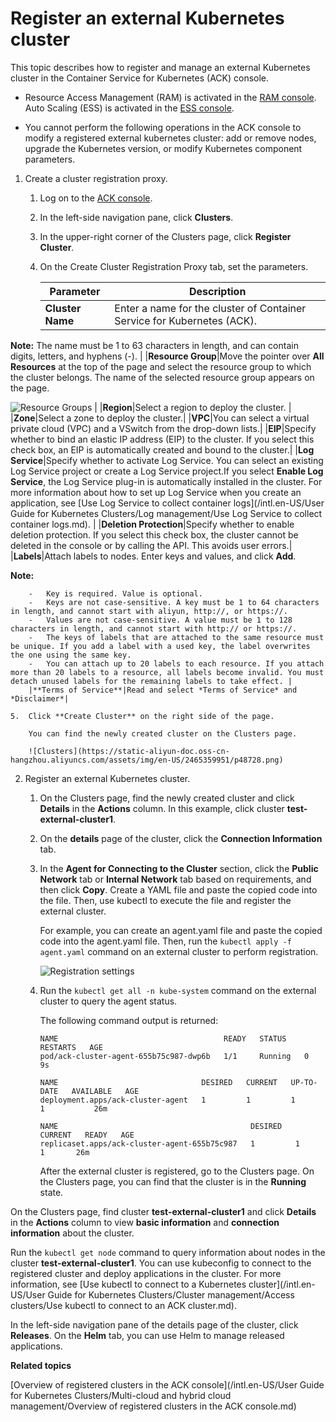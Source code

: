 # Register an external Kubernetes cluster

This topic describes how to register and manage an external Kubernetes cluster in the Container Service for Kubernetes \(ACK\) console.

-   Resource Access Management \(RAM\) is activated in the [RAM console](https://ram.console.aliyun.com/). Auto Scaling \(ESS\) is activated in the [ESS console](https://essnew.console.aliyun.com).

-   You cannot perform the following operations in the ACK console to modify a registered external kubernetes cluster: add or remove nodes, upgrade the Kubernetes version, or modify Kubernetes component parameters.

1.  Create a cluster registration proxy.

    1.  Log on to the [ACK console](https://cs.console.aliyun.com).

    2.  In the left-side navigation pane, click **Clusters**.

    3.  In the upper-right corner of the Clusters page, click **Register Cluster**.

    4.  On the Create Cluster Registration Proxy tab, set the parameters.

        |Parameter|Description|
        |---------|-----------|
        |**Cluster Name**|Enter a name for the cluster of Container Service for Kubernetes \(ACK\).

**Note:** The name must be 1 to 63 characters in length, and can contain digits, letters, and hyphens \(-\). |
        |**Resource Group**|Move the pointer over **All Resources** at the top of the page and select the resource group to which the cluster belongs. The name of the selected resource group appears on the page.

![Resource Groups](../images/p127165.png) |
        |**Region**|Select a region to deploy the cluster. |
        |**Zone**|Select a zone to deploy the cluster.|
        |**VPC**|You can select a virtual private cloud \(VPC\) and a VSwitch from the drop-down lists.|
        |**EIP**|Specify whether to bind an elastic IP address \(EIP\) to the cluster. If you select this check box, an EIP is automatically created and bound to the cluster.|
        |**Log Service**|Specify whether to activate Log Service. You can select an existing Log Service project or create a Log Service project.If you select **Enable Log Service**, the Log Service plug-in is automatically installed in the cluster. For more information about how to set up Log Service when you create an application, see [Use Log Service to collect container logs](/intl.en-US/User Guide for Kubernetes Clusters/Log management/Use Log Service to collect container logs.md). |
        |**Deletion Protection**|Specify whether to enable deletion protection. If you select this check box, the cluster cannot be deleted in the console or by calling the API. This avoids user errors.|
        |**Labels**|Attach labels to nodes. Enter keys and values, and click **Add**.

**Note:**

        -   Key is required. Value is optional.
        -   Keys are not case-sensitive. A key must be 1 to 64 characters in length, and cannot start with aliyun, http://, or https://.
        -   Values are not case-sensitive. A value must be 1 to 128 characters in length, and cannot start with http:// or https://.
        -   The keys of labels that are attached to the same resource must be unique. If you add a label with a used key, the label overwrites the one using the same key.
        -   You can attach up to 20 labels to each resource. If you attach more than 20 labels to a resource, all labels become invalid. You must detach unused labels for the remaining labels to take effect. |
        |**Terms of Service**|Read and select *Terms of Service* and *Disclaimer*|

    5.  Click **Create Cluster** on the right side of the page.

        You can find the newly created cluster on the Clusters page.

        ![Clusters](https://static-aliyun-doc.oss-cn-hangzhou.aliyuncs.com/assets/img/en-US/2465359951/p48728.png)

2.  Register an external Kubernetes cluster.

    1.  On the Clusters page, find the newly created cluster and click **Details** in the **Actions** column. In this example, click cluster **test-external-cluster1**.

    2.  On the **details** page of the cluster, click the **Connection Information** tab.

    3.  In the **Agent for Connecting to the Cluster** section, click the **Public Network** tab or **Internal Network** tab based on requirements, and then click **Copy**. Create a YAML file and paste the copied code into the file. Then, use kubectl to execute the file and register the external cluster.

        For example, you can create an agent.yaml file and paste the copied code into the agent.yaml file. Then, run the `kubectl apply -f agent.yaml` command on an external cluster to perform registration.

        ![Registration settings](https://static-aliyun-doc.oss-cn-hangzhou.aliyuncs.com/assets/img/en-US/2465359951/p48732.png)

    4.  Run the `kubectl get all -n kube-system` command on the external cluster to query the agent status.

        The following command output is returned:

        ```
        NAME                                     READY   STATUS    RESTARTS   AGE
        pod/ack-cluster-agent-655b75c987-dwp6b   1/1     Running   0          9s
        
        NAME                                DESIRED   CURRENT   UP-TO-DATE   AVAILABLE   AGE
        deployment.apps/ack-cluster-agent   1         1         1            1           26m
        
        NAME                                           DESIRED   CURRENT   READY   AGE
        replicaset.apps/ack-cluster-agent-655b75c987   1         1         1       26m
        ```

        After the external cluster is registered, go to the Clusters page. On the Clusters page, you can find that the cluster is in the **Running** state.


On the Clusters page, find cluster **test-external-cluster1** and click **Details** in the **Actions** column to view **basic information** and **connection information** about the cluster.

Run the `kubectl get node` command to query information about nodes in the cluster **test-external-cluster1**. You can use kubeconfig to connect to the registered cluster and deploy applications in the cluster. For more information, see [Use kubectl to connect to a Kubernetes cluster](/intl.en-US/User Guide for Kubernetes Clusters/Cluster management/Access clusters/Use kubectl to connect to an ACK cluster.md).

In the left-side navigation pane of the details page of the cluster, click **Releases**. On the **Helm** tab, you can use Helm to manage released applications.

**Related topics**  


[Overview of registered clusters in the ACK console](/intl.en-US/User Guide for Kubernetes Clusters/Multi-cloud and hybrid cloud management/Overview of registered clusters in the ACK console.md)

